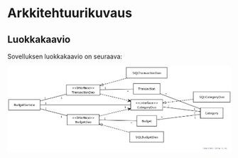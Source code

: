 # Arkkitehtuurikuvaus

## Luokkakaavio

Sovelluksen luokkakaavio on seuraava:

![](dokumentaatio/kuvat/luokkakaavio.jpg "Luokkakaavio")
